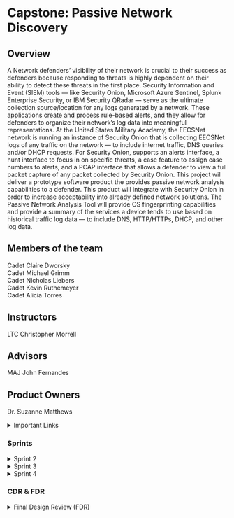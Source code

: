 # Capstone: Passive Network Discovery

## Overview
A Network defenders’ visibility of their network is crucial to their success as defenders because responding to threats is highly dependent on their ability to detect these threats in the first place. Security Information and Event (SIEM) tools — like Security Onion, Microsoft Azure Sentinel, Splunk Enterprise Security, or IBM Security QRadar — serve as the ultimate collection source/location for any logs generated by a network. These applications create and process rule-based alerts, and they allow for defenders to organize their network’s log data into meaningful representations. At the United States Military Academy, the EECSNet network is running an instance of Security Onion that is collecting EECSNet logs of any traffic on the network — to include internet traffic, DNS queries and/or DHCP requests. For Security Onion, supports an alerts interface, a hunt interface to focus in on specific threats, a case feature to assign case numbers to alerts, and a PCAP interface that allows a defender to view a full packet capture of any packet collected by Security Onion. This project will deliver a prototype software product the provides passive network analysis capabilities to a defender. This product will integrate with Security Onion in order to increase acceptability into already defined network solutions. The Passive Network Analysis Tool will provide OS fingerprinting capabilities and provide a summary of the services a device tends to use based on historical traffic log data — to include DNS, HTTP/HTTPs, DHCP, and other log data. 

## Members of the team
Cadet Claire Dworsky   
Cadet Michael Grimm   
Cadet Nicholas Liebers   
Cadet Kevin Ruthemeyer   
Cadet Alicia Torres   

## Instructors
LTC Christopher Morrell   

## Advisors
MAJ John Fernandes   

## Product Owners
Dr. Suzanne Matthews 

<details>
<summary>Important Links</summary>     
https://securityonionsolutions.com/      
  
https://docs.securityonion.net/en/2.3/introduction.html  
</details>


### Sprints    

<details>

<summary>Sprint 2</summary>

# Sprint 2 Accomplishments  

## Elastic Search   
We have succeeded in dynamically querying ElasticSearch for post processing and then we can return post process data to ElasticSearch. The presets to query this data are: metadata, log, destination, source, and network.    

## Zeek   
We have a successful theoretical configure file to be pushed up to Zeek (see the local.zeek file). This Zeek file can start ingesting software data.    

</details>

<details>

<summary>Sprint 3 </summary>

# Sprint 3 Accomplishments 

## Meeting with our Security Onion Contact   
We met with Mr. Di Giorgio via Teams to ask his professional guidance on how to edit Zeek via the Salt stack.

</details>

<details>

<summary>Sprint 4</summary>

# Sprint 4 Accomplishments 

## Sprint 4 Feedback 
-How was capacity calculated?  
-Include sprint goal completion percentage   
-Potential pie chart for types of OS 

</details>


### CDR & FDR
<details>

<summary>Final Design Review (FDR)</summary>

## FDR Report Feedback 
Block diagram, missing parallel work emphasis, conclusions, explain diagram better (specifically answer the question regarding the design of our contribution to the system), and fix SIEM misspelling on quad chart

## FDR Presentation Feedback  
-Create different length pitches about the project for Projects Day depending on the audience    
-Ensure all group members know it    
-Explain the purpose of passive network discovery (reduces network on a traffic/stealth)    
-Explain why our project is important    
-Know our audience we are presenting to    

</details>

